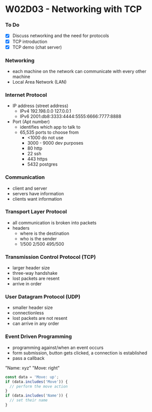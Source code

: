 # W02D03 - Networking with TCP

### To Do
- [x] Discuss networking and the need for protocols
- [x] TCP introduction
- [x] TCP demo (chat server)

### Networking
* each machine on the network can communicate with every other machine
* Local Area Network (LAN)

### Internet Protocol
* IP address (street address)
  * IPv4 192.198.0.0 127.0.0.1
  * IPv6 2001:db8:3333:4444:5555:6666:7777:8888
* Port (Apt number)
  * identifies which app to talk to
  * 65,535 ports to choose from
    * <1000 do not use
    * 3000 - 9000 dev purposes
    * 80 http
    * 22 ssh
    * 443 https
    * 5432 postgres

### Communication
* client and server
* servers have information
* clients want information

### Transport Layer Protocol
* all communication is broken into packets
* headers
  * where is the destination
  * who is the sender
  * 1/500 2/500 495/500

### Transmission Control Protocol (TCP)
* larger header size
* three-way handshake
* lost packets are resent
* arrive in order

### User Datagram Protocol (UDP)
* smaller header size
* connectionless
* lost packets are not resent
* can arrive in any order

### Event Driven Programming
* programming against/when an event occurs
* form submission, button gets clicked, a connection is established
* pass a callback


"Name: xyz"
"Move: right"

```js
const data = 'Move: up';
if (data.includes('Move')) {
  // perform the move action
}
if (data.includes('Name')) {
  // set their name
}
```






















